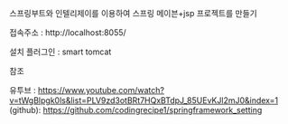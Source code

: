 스프링부트와 인텔리제이를 이용하여 스프링 메이븐+jsp 프로젝트를 만들기

접속주소 : http://localhost:8055/

설치 플러그인 : smart tomcat

참조 

유투브 : https://www.youtube.com/watch?v=tWgBlpgk0ls&list=PLV9zd3otBRt7HQxBTdpJ_85UEvKJl2mJ0&index=1
(github): https://github.com/codingrecipe1/springframework_setting